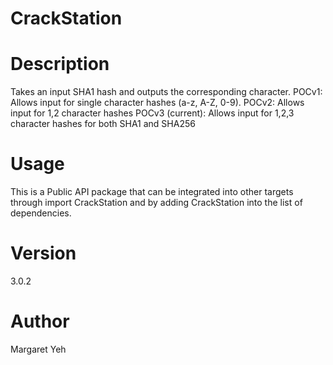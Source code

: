 # CrackStation

# Description
Takes an input SHA1 hash and outputs the corresponding character.
POCv1: Allows input for single character hashes (a-z, A-Z, 0-9).
POCv2: Allows input for 1,2 character hashes
POCv3 (current): Allows input for 1,2,3 character hashes for both SHA1 and SHA256

# Usage
This is a Public API package that can be integrated into other targets through import CrackStation and by adding CrackStation into the list of dependencies. 

# Version
3.0.2

# Author
Margaret Yeh

